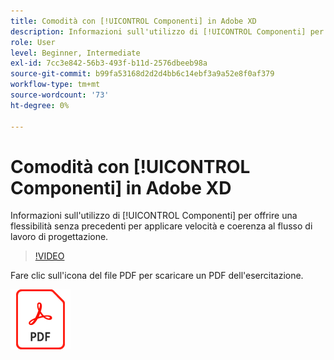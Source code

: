 ```yaml
---
title: Comodità con [!UICONTROL Componenti] in Adobe XD
description: Informazioni sull'utilizzo di [!UICONTROL Componenti] per offrire una flessibilità senza precedenti per applicare velocità e coerenza al flusso di lavoro di progettazione
role: User
level: Beginner, Intermediate
exl-id: 7cc3e842-56b3-493f-b11d-2576dbeeb98a
source-git-commit: b99fa53168d2d2d4bb6c14ebf3a9a52e8f0af379
workflow-type: tm+mt
source-wordcount: '73'
ht-degree: 0%

---
```


# Comodità con [!UICONTROL Componenti] in Adobe XD

Informazioni sull&#39;utilizzo di [!UICONTROL Componenti] per offrire una flessibilità senza precedenti per applicare velocità e coerenza al flusso di lavoro di progettazione.

>[!VIDEO](https://video.tv.adobe.com/v/331003?hidetitle=true)

Fare clic sull&#39;icona del file PDF per scaricare un PDF dell&#39;esercitazione.

[![Icona file PDF](../assets/acrobat_PDF_96.png)](../quick-reference/LetsXDSeeHowtoDesignPrototypeandHandofftoTeams.pdf)
